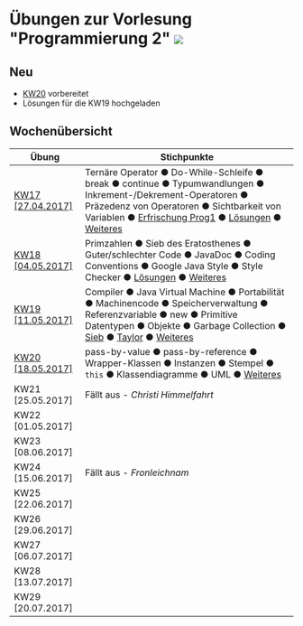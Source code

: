 # Übungen zur Vorlesung "Programmierung 2" ![](https://www.hs-fulda.de//typo3conf/ext/hfd/Resources/Public/Images/Fulda_footer_logo.svg)

## Neu
* [KW20](/KW20) vorbereitet
* Lösungen für die KW19 hochgeladen

## Wochenübersicht
| Übung                         | Stichpunkte
|-                              |-
| [KW17 [27.04.2017]](/KW17)    | Ternäre Operator ● Do-While-Schleife ● break ● continue ● Typumwandlungen ● Inkrement-/Dekrement-Operatoren ● Präzedenz von Operatoren ● Sichtbarkeit von Variablen ● [Erfrischung Prog1](/KW17/Wiederholung.java) ● [Lösungen](/KW17/Main.java) ● [Weiteres](/KW17/170427.md)
| [KW18 [04.05.2017]](/KW18)    | Primzahlen ● Sieb des Eratosthenes ● Guter/schlechter Code ● JavaDoc ● Coding Conventions ● Google Java Style ● Style Checker ● [Lösungen](/KW18/Main.java) ● [Weiteres](/KW18/170504.md)         
| [KW19 [11.05.2017]](/KW19)    | Compiler ● Java Virtual Machine ● Portabilität ● Machinencode ● Speicherverwaltung ● Referenzvariable ● new ● Primitive Datentypen ● Objekte ● Garbage Collection ● [Sieb](/KW19/Sieb.java) ● [Taylor](/KW19/Taylor.java) ● [Weiteres](/KW19/170511.md)
| [KW20 [18.05.2017]](/KW20)    | pass-by-value ● pass-by-reference ● Wrapper-Klassen ● Instanzen ● Stempel ● `this` ● Klassendiagramme ● UML ● [Weiteres](/KW20/170518.md) 
| KW21 [25.05.2017]             | Fällt aus - *Christi Himmelfahrt*
| KW22 [01.05.2017]             |
| KW23 [08.06.2017]             |
| KW24 [15.06.2017]             | Fällt aus - *Fronleichnam*
| KW25 [22.06.2017]             |
| KW26 [29.06.2017]             |
| KW27 [06.07.2017]             |
| KW28 [13.07.2017]             |
| KW29 [20.07.2017]             |
